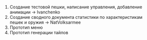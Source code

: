 1. Создание тестовой пешки, написание управления, добавление анимации -> Ivanchenko
2. Создание сводного документа статистики по характеристикам пешек и оружия -> NatVolksarmee
3. Прототип меню
4. Прототип генерации тайлов
